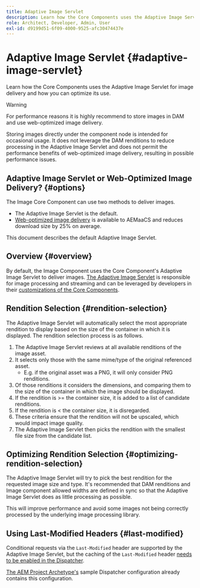 ```yaml
---
title: Adaptive Image Servlet
description: Learn how the Core Components uses the Adaptive Image Servlet for image delivery and how you can optimize its use.
role: Architect, Developer, Admin, User
exl-id: d9199d51-6f09-4000-9525-afc30474437e
---
```

# Adaptive Image Servlet {#adaptive-image-servlet}

Learn how the Core Components uses the Adaptive Image Servlet for image delivery and how you can optimize its use.

>[!WARNING]
>
>For performance reasons it is highly recommend to store images in DAM and use web-optimized image delivery.
>
>Storing images directly under the component node is intended for occasional usage. It does not leverage the DAM renditions to reduce processing in the Adaptive Image Servlet and does not permit the performance benefits of web-optimized image delivery, resulting in possible performance issues.

## Adaptive Image Servlet or Web-Optimized Image Delivery? {#options}

The Image Core Component can use two methods to deliver images.

* The Adaptive Image Servlet is the default.
* [Web-optimized image delivery](/help/developing/web-optimized-image-delivery.md) is available to AEMaaCS and reduces download size by 25% on average.

This document describes the default Adaptive Image Servlet.

## Overview {#overview}

By default, the Image Component uses the Core Component's Adaptive Image Servlet to deliver images. [The Adaptive Image Servlet](https://github.com/adobe/aem-core-wcm-components/wiki/The-Adaptive-Image-Servlet) is responsible for image processing and streaming and can be leveraged by developers in their [customizations of the Core Components](/help/developing/customizing.md).

## Rendition Selection {#rendition-selection}

The Adaptive Image Servlet will automatically select the most appropriate rendition to display based on the size of the container in which it is displayed. The rendition selection process is as follows.

1.  The Adaptive Image Servlet reviews at all available renditions of the image asset.
1.  It selects only those with the same mime/type of the original referenced asset.
    * E.g. if the original asset was a PNG, it will only consider PNG renditions.
1.  Of those renditions it considers the dimensions, and comparing them to the size of the container in which the image should be displayed.
1.  If the rendition is &gt;= the container size, it is added to a list of candidate renditions. 
1.  If the rendition is &lt; the container size, it is disregarded.
1.  These criteria ensure that the rendition will not be upscaled, which would impact image quality.
1.  The Adaptive Image Servlet then picks the rendition with the smallest file size from the candidate list.

## Optimizing Rendition Selection {#optimizing-rendition-selection}

The Adaptive Image Servlet will try to pick the best rendition for the requested image size and type. It's recommended that DAM renditions and Image component allowed widths are defined in sync so that the Adaptive Image Servlet does as little processing as possible.

This will improve performance and avoid some images not being correctly processed by the underlying image processing library.

## Using Last-Modified Headers {#last-modified}

Conditional requests via the `Last-Modified` header are supported by the Adaptive Image Servlet, but the caching of the `Last-Modified` header [needs to be enabled in the Dispatcher](https://experienceleague.adobe.com/docs/experience-manager-dispatcher/using/configuring/dispatcher-configuration.html?lang=en#caching-http-response-headers).

[The AEM Project Archetype's](/help/developing/archetype/overview.md) sample Dispatcher configuration already contains this configuration.
